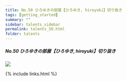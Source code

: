 ```yaml
---
title: No.50 ひろゆきの部屋【ひろゆき, hiroyuki】切り抜き
tags: [getting_started]
summary: ""
sidebar: talents_sidebar
permalink: talents_50.html
folder: talents
---
```



##### No.50 ひろゆきの部屋【ひろゆき, hiroyuki】切り抜き

![](https://yt3.ggpht.com/67DAFgypBe1LbBPuDfbT7e9xnjMx3X4WLIXcqoKigoCaIiy1sLki_Neqj7beowlOYv7VGeercw=s176-c-k-c0x00ffffff-no-rj)







{% include links.html %}

